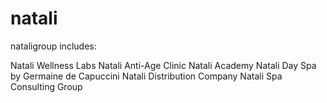 # natali

nataligroup includes:

Natali Wellness Labs
Natali Anti-Age Clinic
Natali Academy
Natali Day Spa by Germaine de Capuccini
Natali Distribution Company
Natali Spa Consulting Group

